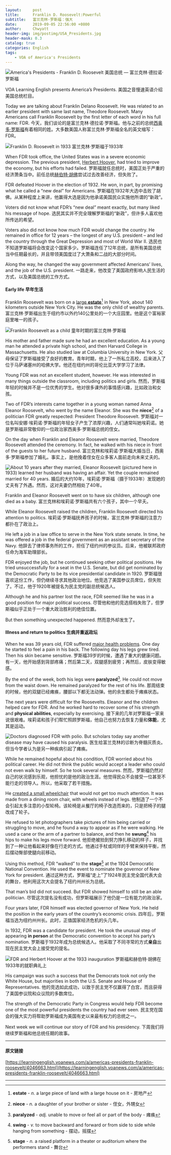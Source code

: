 ```yaml
---
layout:     post
title:      Franklin D. Roosevelt:Powerful
subtitle:   富兰克林·罗斯福：强大
date:       2019-09-05 22:56:00 +0800
author:     Chwyatt
header-img: img/postimg/USA_Presidents.jpg
header-mask: 0.3
catalog: true
categories: English
tags:
    - VOA of America's Presidents
---
```


![America's Presidents - Franklin D. Roosevelt 美国总统 — 富兰克林·德拉诺·罗斯福](https://upload-images.jianshu.io/upload_images/1833627-912d5e0ecdad309a.png?imageMogr2/auto-orient/strip%7CimageView2/2/w/1240)

VOA Learning English presents America’s Presidents.
美国之音慢速英语介绍美国总统栏目。

Today we are talking about Franklin Delano Roosevelt. He was related to an earlier president with same last name, Theodore Roosevelt. Many Americans call Franklin Roosevelt by the first letter of each word in his full name: FDR.
今天，我们谈论的是富兰克林·德拉诺·罗斯福。他与之前的总统[西奥多·罗斯福](https://www.jianshu.com/p/5162db2c1140)有着相同的姓。大多数美国人称富兰克林·罗斯福全名的英文缩写：FDR。

![Franklin D. Roosevelt in 1933 富兰克林·罗斯福于1933年](https://upload-images.jianshu.io/upload_images/1833627-99ef4f3ef71e772d.png?imageMogr2/auto-orient/strip%7CimageView2/2/w/1240)

When FDR took office, the United States was in a severe economic depression. The previous president, [Herbert Hoover](https://learningenglish.voanews.com/a/americas-presidents-herbert-hoover/4037382.html), had tried to improve the economy, but his efforts had failed.
罗斯福就任总统时，美国正处于严重的经济萧条当中。前任总统[赫伯特·胡佛](https://www.jianshu.com/p/b94e1d8612de)尝试过去改善经济，但失败了。

FDR defeated Hoover in the election of 1932\. He won, in part, by promising what he called a “new deal” for Americans.
罗斯福在1932年大选中击败了胡佛。从某种程度上来讲，他赢得大选是因为他承诺美国民众实施他所谓的“新政”。

Voters did not know what FDR’s “new deal” meant exactly, but many liked his message of hope.
选民其实并不完全理解罗斯福的“新政”，但许多人喜欢他所传达的希望。

Voters also did not know how much FDR would change the country. He remained in office for 12 years – the longest of any U.S. president – and led the country through the Great Depression and most of World War II.
选民也不知道罗斯福将会改变这个国家多少。罗斯福连任了12年总统，是所有美国总统当中任期最长的，并且带领美国度过了大萧条和二战的大部分时间。

Along the way, he changed the way government affected Americans’ lives, and the job of the U.S. president.
一路走来，他改变了美国政府影响人民生活的方式，以及美国总统的工作方式。

#### Early life 早年生活

Franklin Roosevelt was born on a [large **estate**](https://www.nps.gov/hofr/index.htm)[^1] in New York, about 140 kilometers outside New York City. He was the only child of wealthy parents.
富兰克林·罗斯福出生于纽约市以外约140公里处的一个大庄园里。他是这个富裕家庭里唯一的孩子。

![Franklin Roosevelt as a child 童年时期的富兰克林·罗斯福](https://upload-images.jianshu.io/upload_images/1833627-f1da3670f3d3ccbf.png?imageMogr2/auto-orient/strip%7CimageView2/2/w/1240)

His mother and father made sure he had an excellent education. As a young man he attended a private high school, and then Harvard College in Massachusetts. He also studied law at Columbia University in New York.
父母保证了罗斯福接受了良好的教育。青年时期，他上了一所私立高校，后来进入了位于马萨诸塞州的哈佛大学。他还在纽约州的哥伦比亚大学学习了法律。

Young FDR was not an excellent student, however. He was interested in many things outside the classroom, including politics and girls.
然而，罗斯福年轻的时候并不是一位优秀的学生。他对很多课外的事情感兴趣，比如政治和女孩。

Two of FDR’s interests came together in a young woman named Anna Eleanor Roosevelt, who went by the name Eleanor. She was the **niece**[^2] of a politician FDR greatly respected: President Theodore Roosevelt.
罗斯福对一位名叫安娜·埃莉诺·罗斯福的年轻女子产生了浓厚兴趣，人们通常叫她埃莉诺。她是罗斯福非常敬仰的一位政治家西奥多·罗斯福总统的侄女。

On the day when Franklin and Eleanor Roosevelt were married, Theodore Roosevelt attended the ceremony. In fact, he walked with his niece in front of the guests to her future husband.
富兰克林和埃莉诺·罗斯福大婚当日，西奥多·罗斯福参加了婚礼。事实上，是他挽着侄女在众多客人面前走向未来丈夫的。

![About 10 years after they married, Eleanor Roosevelt (pictured here in 1933) learned her husband was having an affair. Yet the couple remained married for 40 years. 婚后的大约10年，埃莉诺·罗斯福（摄于1933年）发现她的丈夫有了外遇。然而，这对夫妻仍然相处了40年。](https://upload-images.jianshu.io/upload_images/1833627-78acdc81ce0cbc5f.png?imageMogr2/auto-orient/strip%7CimageView2/2/w/1240)

Franklin and Eleanor Roosevelt went on to have six children, although one died as a baby.
富兰克林和埃莉诺·罗斯福共有六个孩子，其中一个早夭。

While Eleanor Roosevelt raised the children, Franklin Roosevelt directed his attention to politics.
埃莉诺·罗斯福抚养孩子的时候，富兰克林·罗斯福的注意力都扑在了政治上。

He left a job in a law office to serve in the New York state senate. In time, he was offered a job in the federal government as an assistant secretary of the Navy.
他辞去了律师事务所的工作，担任了纽约州的参议员。后来，他被联邦政府任命为海军助理部长。

FDR enjoyed the job, but he continued seeking other political positions. He tried unsuccessfully for a seat in the U.S. Senate, but did get nominated by the Democratic Party to be its vice presidential candidate in 1920.
罗斯福很喜欢这份工作，但仍继续寻求其他政治地位。他竞选了美国参议员席位，但失败了。不过，他于1920年被提名为民主党的副总统候选人。

Although he and his partner lost the race, FDR seemed like he was in a good position for major political success.
尽管他和他的竞选搭档失败了，但罗斯福似乎正处于一个重大政治胜利的绝佳位置。

But then something unexpected happened.
然而意外却发生了。

#### Illness and return to politics 生病并重返政坛

When he was 39 years old, FDR suffered [major health problems](http://www.cnn.com/2003/HEALTH/10/31/roosevelt.polio.reut/). One day he started to feel a pain in his back. The following day his legs grew tired. Then his skin became sensitive.
罗斯福39岁的时候，遭遇了重大的健康问题。有一天，他开始感到背部疼痛；然后第二天，双腿感到疲劳；再然后，皮肤变得敏感。

By the end of the week, both his legs were **paralyzed**[^3]. He could not move from the waist down. He remained paralyzed for the rest of his life.
那周结束的时候，他的双腿已经瘫痪，腰部以下都无法动弹。他的余生都处于瘫痪状态。

The next years were difficult for the Roosevelts. Eleanor and the children helped care for FDR. And he worked hard to recover some of his strength and **physical abilities**, especially by exercising.
接下来的几年对罗斯福一家来说很艰难。埃莉诺和孩子们帮忙照顾罗斯福，他自己也努力去恢复力量和**体能**，尤其是运动。

![Doctors diagnosed FDR with polio. But scholars today say another disease may have caused his paralysis. 医生给富兰克林的诊断为脊髓灰质炎。但当今学者认为是另一种疾病引起了瘫痪。](https://upload-images.jianshu.io/upload_images/1833627-4b16cefcfc481dd6.png?imageMogr2/auto-orient/strip%7CimageView2/2/w/1240)

While he remained hopeful about his condition, FDR worried about his political career. He did not think the public would accept a leader who could not even walk by himself. So he took several measures.
然而，罗斯福仍然对自己的状况感到乐观，他担忧的是他的政治生涯。他觉得民众不会接受一位甚至不能行走的领导人。所以，他采取了若干措施。

He [created a small wheelchair](https://fdrlibrary.org/polio) that would not get too much attention. It was made from a dining room chair, with wheels instead of legs.
他制造了一个不会引起太多注意的小型轮椅。该轮椅是从餐厅的椅子改造而来的，只是把椅子的腿改成了轮子。

He refused to let photographers take pictures of him being carried or struggling to move, and he found a way to appear as if he were walking. He used a cane or the arm of a partner to balance, and then he **swung**[^4] his hips to make his legs move forward.
他拒绝被拍到努力挣扎移动的样子，并找到了一种让他看起来好像在行走的方式。他通过手杖或同伴的手臂来保持平衡，然后摆动臀部使腿向前移动。

Using this method, FDR “walked” to the **stage**[^5] at the 1924 Democratic National Convention. He used the event to nominate the governor of New York for president.
通过这种方式，罗斯福“走上”了1924年民主党全国代表大会的舞台，他利用这次大会提名了纽约州州长为总统。

That man’s bid did not succeed. But FDR showed himself to still be an able politician.
尽管这次提名没有成功，但罗斯福展示了他仍是一位有能力的政治家。

Four years later, FDR himself was elected governor of New York. He held the position in the early years of the country’s economic crisis.
四年后，罗斯福当选为纽约州州长。此时，正值国家经济危机的头几年。

In 1932, FDR was a candidate for president. He took the unusual step of appearing **in person** at the Democratic convention to accept his party’s nomination.
罗斯福于1932年成为总统候选人。他采取了不同寻常的方式**亲自**出现在民主党大会上接受党的提名。

![FDR and Herbert Hoover at the 1933 inauguration 罗斯福和赫伯特·胡佛在1933年的就职典礼上](https://upload-images.jianshu.io/upload_images/1833627-8ae7a4de85a013ae.png?imageMogr2/auto-orient/strip%7CimageView2/2/w/1240)

His campaign was such a success that the Democrats took not only the White House, but majorities in both the U.S. Senate and House of Representatives.
他的竞选如此成功，以致于民主党不仅赢得了白宫，而且获得了美国参议院和众议院的多数席位。

The strength of the Democratic Party in Congress would help FDR become one of the most powerful presidents the country had ever seen.
民主党在国会的强大实力将帮助罗斯福成为美国有史以来最有权力的总统之一。

Next week we will continue our story of FDR and his presidency.
下周我们将继续罗斯福和他总统任期的故事。

---

#### 原文链接
[https://learningenglish.voanews.com/a/americas-presidents-franklin-roosevelt/4046663.html](https://learningenglish.voanews.com/a/americas-presidents-franklin-roosevelt/4046663.html)

---

[^1]: **estate** - *n.* a large piece of land with a large house on it - 房地产

[^2]: **niece** - *n.* a daughter of your brother or sister - 侄女，外甥女

[^3]: **paralyzed** - *adj.* unable to move or feel all or part of the body - 瘫痪

[^4]: **swing** - *v.* to move backward and forward or from side to side while hanging from something - 摆动，摇摆

[^5]: **stage** - *n.* a raised platform in a theater or auditorium where the performers stand - 舞台
